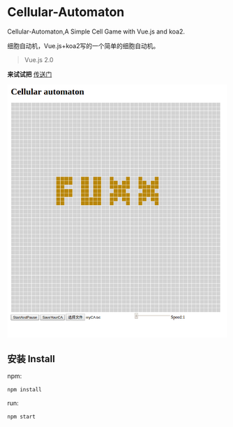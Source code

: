 # Cellular-Automaton
Cellular-Automaton,A Simple Cell Game with Vue.js and koa2.

细胞自动机，Vue.js+koa2写的一个简单的细胞自动机。

> Vue.js 2.0

**来试试把** [传送门](http://ca.chanchun.com.cn/)

![示例动画](./public/images/readme.gif)

## 安装 Install

npm:

```javascript
npm install
```

run:

```
npm start
```

